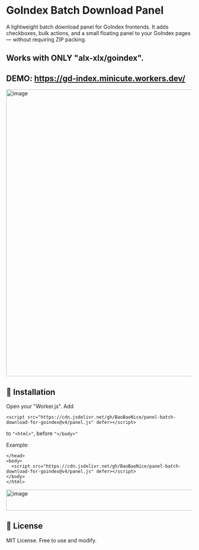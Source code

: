 # GoIndex Batch Download Panel #

A lightweight batch download panel for GoIndex frontends.
It adds checkboxes, bulk actions, and a small floating panel to your GoIndex pages — without requiring ZIP packing.
## Works with ONLY "**alx-xlx/goindex**".

## DEMO: https://gd-index.minicute.workers.dev/

<img width="840" height="772" alt="image" src="https://github.com/user-attachments/assets/5747367f-f143-45bd-bbb5-d63d6d73e350" />

## 🚀 Installation ##

Open your "Worker.js". Add<br>
```
<script src="https://cdn.jsdelivr.net/gh/BaoBaoNice/panel-batch-download-for-goindex@v4/panel.js" defer></script>
```

to ```"<html>"```, before ```"</body>"``` <br>

Example:<br>
```
</head>
<body>
  <script src="https://cdn.jsdelivr.net/gh/BaoBaoNice/panel-batch-download-for-goindex@v4/panel.js" defer></script>
</body>
</html>
```

<img width="902" height="56" alt="image" src="https://github.com/user-attachments/assets/7fc11911-05ca-4482-ad89-4494f9a79f52" />

## 🧾 License ##

MIT License. Free to use and modify.
